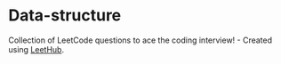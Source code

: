 # Data-structure
Collection of LeetCode questions to ace the coding interview! - Created using [LeetHub](https://github.com/QasimWani/LeetHub).
